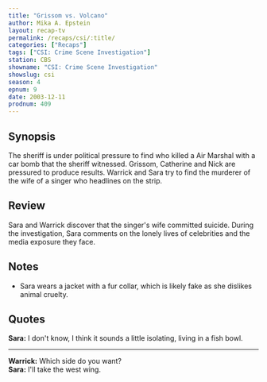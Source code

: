 ```yaml
---
title: "Grissom vs. Volcano"
author: Mika A. Epstein
layout: recap-tv
permalink: /recaps/csi/:title/
categories: ["Recaps"]
tags: ["CSI: Crime Scene Investigation"]
station: CBS
showname: "CSI: Crime Scene Investigation"
showslug: csi
season: 4
epnum: 9
date: 2003-12-11
prodnum: 409  
---
```


## Synopsis

The sheriff is under political pressure to find who killed a Air Marshal with a car bomb that the sheriff witnessed. Grissom, Catherine and Nick are pressured to produce results. Warrick and Sara try to find the murderer of the wife of a singer who headlines on the strip.

## Review

Sara and Warrick discover that the singer's wife committed suicide. During the investigation, Sara comments on the lonely lives of celebrities and the media exposure they face.

## Notes

* Sara wears a jacket with a fur collar, which is likely fake as she dislikes animal cruelty.

## Quotes

**Sara:** I don't know, I think it sounds a little isolating, living in a fish bowl.  

- - -

**Warrick:** Which side do you want?  
**Sara:** I'll take the west wing.
